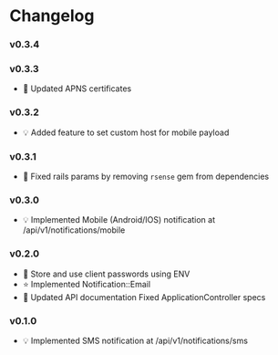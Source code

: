 # Changelog

### v0.3.4

### v0.3.3
- :hammer: Updated APNS certificates

### v0.3.2
- :bulb: Added feature to set custom host for mobile payload

### v0.3.1
- :hammer: Fixed rails params by removing `rsense` gem from dependencies

### v0.3.0
- :bulb: Implemented Mobile (Android/IOS) notification at /api/v1/notifications/mobile

### v0.2.0
- :wrench: Store and use client passwords using ENV
- :star: Implemented Notification::Email
- :book: Updated API documentation Fixed ApplicationController specs

### v0.1.0
- :bulb: Implemented SMS notification at /api/v1/notifications/sms
